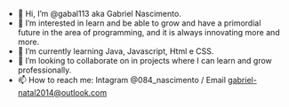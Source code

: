 - 👋 Hi, I’m @gabal113 aka Gabriel Nascimento.
- 👀 I’m interested in learn and be able to grow and have a primordial future in the area of programming, and it is always innovating more and more.
- 🌱 I’m currently learning Java, Javascript, Html e CSS.
- 💞️ I’m looking to collaborate on in projects where I can learn and grow professionally.
- 📫 How to reach me: Intagram @084_nascimento / Email gabriel-natal2014@outlook.com

<!---
gabal113/gabal113 is a ✨ special ✨ repository because its `README.md` (this file) appears on your GitHub profile.
You can click the Preview link to take a look at your changes.
--->
